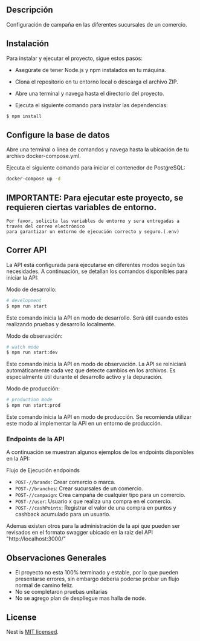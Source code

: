 

## Descripción

Configuración de campaña en las diferentes sucursales de un comercio.

## Instalación
Para instalar y ejecutar el proyecto, sigue estos pasos:

- Asegúrate de tener Node.js y npm instalados en tu máquina.

- Clona el repositorio en tu entorno local o descarga el archivo ZIP.

- Abre una terminal y navega hasta el directorio del proyecto.

- Ejecuta el siguiente comando para instalar las dependencias:

```bash
$ npm install
```

## Configure la base de datos

Abre una terminal o línea de comandos y navega hasta la ubicación de tu archivo docker-compose.yml.

Ejecuta el siguiente comando para iniciar el contenedor de PostgreSQL:

```bash
docker-compose up -d
```

## IMPORTANTE: Para ejecutar este proyecto, se requieren ciertas variables de entorno.
    Por favor, solicita las variables de entorno y sera entregadas a través del correo electrónico
    para garantizar un entorno de ejecución correcto y seguro.(.env)

## Correr API

La API está configurada para ejecutarse en diferentes modos según tus necesidades. A continuación, se detallan los comandos disponibles para iniciar la API:

Modo de desarrollo:

```bash
# development
$ npm run start
```
Este comando inicia la API en modo de desarrollo. Será útil cuando estés realizando pruebas y desarrollo localmente.

Modo de observación:
```bash
# watch mode
$ npm run start:dev

```
Este comando inicia la API en modo de observación. La API se reiniciará automáticamente cada vez que detecte cambios en los archivos. Es especialmente útil durante el desarrollo activo y la depuración.

Modo de producción:
```bash
# production mode
$ npm run start:prod
```
Este comando inicia la API en modo de producción. Se recomienda utilizar este modo al implementar la API en un entorno de producción.

### Endpoints de la API

A continuación se muestran algunos ejemplos de los endpoints disponibles en la API:

Flujo de Ejecución endpoinds
- `POST-//brands`: Crear comercio o marca.
- `POST-//branches`: Crear sucursales de un comercio.
- `POST-//campaign`: Crea campaña de cualquier tipo para un comercio.
- `POST-//user`: Usuario x que realiza una compra en el comercio.
- `POST-//cashPoints`: Registrar el valor de una compra en puntos y cashback acumulado para un usuario.

Ademas existen otros para la administración de la api que pueden ser revisados en  el formato swagger ubicado en la raiz del API "http://localhost:3000/"


## Observaciones Generales

- El proyecto no esta 100% terminado y estable, por lo que pueden presentarse errores, sin embargo deberia poderse probar un flujo normal de camino feliz.
- No se completaron pruebas unitarias
- No se agrego plan de despliegue mas halla de node.

## License

Nest is [MIT licensed](LICENSE).
